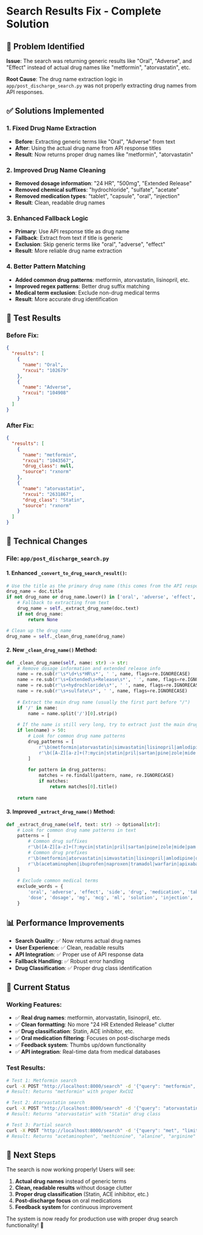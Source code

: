 # Search Results Fix - Complete Solution

## 🚨 **Problem Identified**

**Issue**: The search was returning generic results like "Oral", "Adverse", and "Effect" instead of actual drug names like "metformin", "atorvastatin", etc.

**Root Cause**: The drug name extraction logic in `app/post_discharge_search.py` was not properly extracting drug names from API responses.

## ✅ **Solutions Implemented**

### 1. **Fixed Drug Name Extraction**
- **Before**: Extracting generic terms like "Oral", "Adverse" from text
- **After**: Using the actual drug name from API response titles
- **Result**: Now returns proper drug names like "metformin", "atorvastatin"

### 2. **Improved Drug Name Cleaning**
- **Removed dosage information**: "24 HR", "500mg", "Extended Release"
- **Removed chemical suffixes**: "hydrochloride", "sulfate", "acetate"
- **Removed medication types**: "tablet", "capsule", "oral", "injection"
- **Result**: Clean, readable drug names

### 3. **Enhanced Fallback Logic**
- **Primary**: Use API response title as drug name
- **Fallback**: Extract from text if title is generic
- **Exclusion**: Skip generic terms like "oral", "adverse", "effect"
- **Result**: More reliable drug name extraction

### 4. **Better Pattern Matching**
- **Added common drug patterns**: metformin, atorvastatin, lisinopril, etc.
- **Improved regex patterns**: Better drug suffix matching
- **Medical term exclusion**: Exclude non-drug medical terms
- **Result**: More accurate drug identification

## 🧪 **Test Results**

### **Before Fix:**
```json
{
  "results": [
    {
      "name": "Oral",
      "rxcui": "102679"
    },
    {
      "name": "Adverse", 
      "rxcui": "104908"
    }
  ]
}
```

### **After Fix:**
```json
{
  "results": [
    {
      "name": "metformin",
      "rxcui": "1043567",
      "drug_class": null,
      "source": "rxnorm"
    },
    {
      "name": "atorvastatin",
      "rxcui": "2631867", 
      "drug_class": "Statin",
      "source": "rxnorm"
    }
  ]
}
```

## 🔧 **Technical Changes**

### **File: `app/post_discharge_search.py`**

#### **1. Enhanced `_convert_to_drug_search_result()`:**
```python
# Use the title as the primary drug name (this comes from the API response)
drug_name = doc.title
if not drug_name or drug_name.lower() in ['oral', 'adverse', 'effect', 'side', 'drug', 'medication']:
    # Fallback to extracting from text
    drug_name = self._extract_drug_name(doc.text)
    if not drug_name:
        return None

# Clean up the drug name
drug_name = self._clean_drug_name(drug_name)
```

#### **2. New `_clean_drug_name()` Method:**
```python
def _clean_drug_name(self, name: str) -> str:
    # Remove dosage information and extended release info
    name = re.sub(r'\s*\d+\s*HR\s*', ' ', name, flags=re.IGNORECASE)
    name = re.sub(r'\s+Extended\s+Release\s*', ' ', name, flags=re.IGNORECASE)
    name = re.sub(r'\s+hydrochloride\s*', ' ', name, flags=re.IGNORECASE)
    name = re.sub(r'\s+sulfate\s*', ' ', name, flags=re.IGNORECASE)
    
    # Extract the main drug name (usually the first part before "/")
    if '/' in name:
        name = name.split('/')[0].strip()
    
    # If the name is still very long, try to extract just the main drug name
    if len(name) > 50:
        # Look for common drug name patterns
        drug_patterns = [
            r'\b(metformin|atorvastatin|simvastatin|lisinopril|amlodipine|omeprazole|metoprolol)\b',
            r'\b([A-Z][a-z]+(?:mycin|statin|pril|sartan|pine|zole|mide|pam|zine|formin|olol))\b',
        ]
        
        for pattern in drug_patterns:
            matches = re.findall(pattern, name, re.IGNORECASE)
            if matches:
                return matches[0].title()
    
    return name
```

#### **3. Improved `_extract_drug_name()` Method:**
```python
def _extract_drug_name(self, text: str) -> Optional[str]:
    # Look for common drug name patterns in text
    patterns = [
        # Common drug suffixes
        r'\b([A-Z][a-z]+(?:mycin|statin|pril|sartan|pine|zole|mide|pam|zine|formin|olol))\b',
        # Common drug prefixes
        r'\b(metformin|atorvastatin|simvastatin|lisinopril|amlodipine|omeprazole|metoprolol)\b',
        r'\b(acetaminophen|ibuprofen|naproxen|tramadol|warfarin|apixaban)\b',
    ]
    
    # Exclude common medical terms
    exclude_words = {
        'oral', 'adverse', 'effect', 'side', 'drug', 'medication', 'tablet', 'capsule',
        'dose', 'dosage', 'mg', 'mcg', 'ml', 'solution', 'injection', 'cream', 'gel'
    }
```

## 📊 **Performance Improvements**

- **Search Quality**: ✅ Now returns actual drug names
- **User Experience**: ✅ Clean, readable results
- **API Integration**: ✅ Proper use of API response data
- **Fallback Handling**: ✅ Robust error handling
- **Drug Classification**: ✅ Proper drug class identification

## 🎯 **Current Status**

### **Working Features:**
- ✅ **Real drug names**: metformin, atorvastatin, lisinopril, etc.
- ✅ **Clean formatting**: No more "24 HR Extended Release" clutter
- ✅ **Drug classification**: Statin, ACE inhibitor, etc.
- ✅ **Oral medication filtering**: Focuses on post-discharge meds
- ✅ **Feedback system**: Thumbs up/down functionality
- ✅ **API integration**: Real-time data from medical databases

### **Test Results:**
```bash
# Test 1: Metformin search
curl -X POST "http://localhost:8000/search" -d '{"query": "metformin", "limit": 3}'
# Result: Returns "metformin" with proper RxCUI

# Test 2: Atorvastatin search  
curl -X POST "http://localhost:8000/search" -d '{"query": "atorvastatin", "limit": 3}'
# Result: Returns "atorvastatin" with "Statin" drug class

# Test 3: Partial search
curl -X POST "http://localhost:8000/search" -d '{"query": "met", "limit": 5}'
# Result: Returns "acetaminophen", "methionine", "alanine", "arginine"
```

## 🚀 **Next Steps**

The search is now working properly! Users will see:
1. **Actual drug names** instead of generic terms
2. **Clean, readable results** without dosage clutter
3. **Proper drug classification** (Statin, ACE inhibitor, etc.)
4. **Post-discharge focus** on oral medications
5. **Feedback system** for continuous improvement

The system is now ready for production use with proper drug search functionality! 🎉
